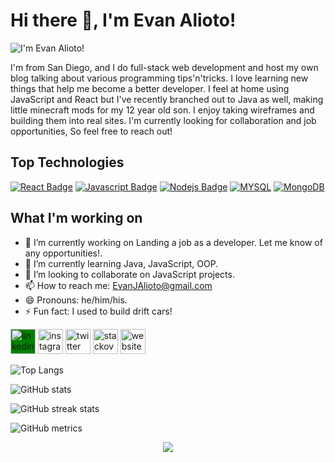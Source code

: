 # Hi there 👋, I'm Evan Alioto!
![I'm Evan Alioto!](https://media-exp1.licdn.com/dms/image/C4E16AQHwkqqj5ovycQ/profile-displaybackgroundimage-shrink_350_1400/0/1619046734790?e=1632960000&v=beta&t=Rvz2o-mbqHpKf9XD-iYIQGb-kq4_C-ZUFiAl9H8WvY8)



  I'm from San Diego, and I do full-stack web development and host my own blog talking about various programming tips'n'tricks. I love learning new things that help me become a better developer. I feel at home using JavaScript and React but I've recently branched out to Java as well, making little minecraft mods for my 12 year old son. I enjoy taking wireframes and building them into real sites. I'm currently looking for collaboration and job opportunities, So feel free to reach out!

## Top Technologies
[![React Badge](https://img.shields.io/badge/-React-61DBFB?style=for-the-badge&labelColor=black&logo=react&logoColor=61DBFB)](#) [![Javascript Badge](https://img.shields.io/badge/-Javascript-F0DB4F?style=for-the-badge&labelColor=black&logo=javascript&logoColor=F0DB4F)](#) [![Nodejs Badge](https://img.shields.io/badge/-Nodejs-3C873A?style=for-the-badge&labelColor=black&logo=node.js&logoColor=3C873A)](#) [![MYSQL](https://img.shields.io/badge/-MYSQL-e535ab?style=for-the-badge&labelColor=black&logo=MYSQL&logoColor=e535ab)](#) [![MongoDB](https://img.shields.io/badge/-MongoDB-32CD32?style=for-the-badge&labelColor=black&logo=MongoDB&logoColor=32CD32)](#)

## What I'm working on
- 🔭 I’m currently working on Landing a job as a developer. Let me know of any opportunities!.
- 🌱 I’m currently learning Java, JavaScript, OOP.
- 👯 I’m looking to collaborate on JavaScript projects.
- 📫 How to reach me: EvanJAlioto@gmail.com
- 😄 Pronouns: he/him/his.
- ⚡ Fun fact: I used to build drift cars!

[<img src='https://cdn.jsdelivr.net/npm/simple-icons@3.0.1/icons/linkedin.svg' alt='linkedin' stroke="currentColor" style="background-color:green" height='40'>](https://www.linkedin.com/in/Evan-Alioto/)  [<img src='https://cdn.jsdelivr.net/npm/simple-icons@3.0.1/icons/instagram.svg' alt='instagram' height='40'>](https://www.instagram.com/Evan_SD/)  [<img src='https://cdn.jsdelivr.net/npm/simple-icons@3.0.1/icons/twitter.svg' style="fill: white" alt='twitter' height='40'>](https://twitter.com/AlignSD)  [<img src='https://cdn.jsdelivr.net/npm/simple-icons@3.0.1/icons/stackoverflow.svg' alt='stackoverflow' height='40'>](https://stackoverflow.com/users/12342156)  [<img src='https://cdn.jsdelivr.net/npm/simple-icons@3.0.1/icons/icloud.svg' alt='website' height='40'>](https://aligncenter.io/)  

![Top Langs](https://github-readme-stats.vercel.app/api/top-langs/?username=AlignSD&theme=react)

![GitHub stats](https://github-readme-stats.vercel.app/api?username=AlignSD&show_icons=true&theme=react)  

![GitHub streak stats](https://github-readme-streak-stats.herokuapp.com/?user=AlignSD&theme=react)  

![GitHub metrics](https://metrics.lecoq.io/AlignSD)  

<p align="center">
  <img src="https://gpvc.arturio.dev/AlignSD" align="center"></img>
</p>
